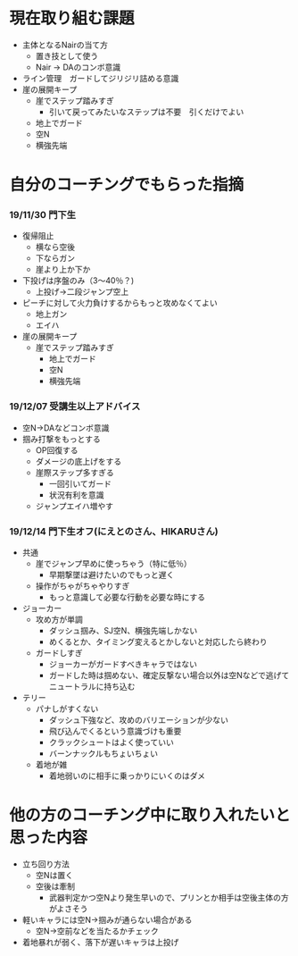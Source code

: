 # 現在取り組む課題
- 主体となるNairの当て方
  - 置き技として使う
  - Nair -> DAのコンボ意識
- ライン管理　ガードしてジリジリ詰める意識
- 崖の展開キープ
  - 崖でステップ踏みすぎ
    - 引いて戻ってみたいなステップは不要　引くだけでよい
  - 地上でガード
  - 空N
  - 横強先端

# 自分のコーチングでもらった指摘
### 19/11/30 門下生
- 復帰阻止
  - 横なら空後
  - 下ならガン
  - 崖より上か下か
- 下投げは序盤のみ（3〜40％？)
  - 上投げ->二段ジャンプ空上
- ピーチに対して火力負けするからもっと攻めなくてよい
  - 地上ガン
  - エイハ
- 崖の展開キープ
  - 崖でステップ踏みすぎ
    - 地上でガード
    - 空N
    - 横強先端

### 19/12/07 受講生以上アドバイス
- 空N->DAなどコンボ意識
- 掴み打撃をもっとする
  - OP回復する
  - ダメージの底上げをする
  - 崖際ステップ多すぎる
    - 一回引いてガード
    - 状況有利を意識
  - ジャンプエイハ増やす

### 19/12/14 門下生オフ(にえとのさん、HIKARUさん)
- 共通
  - 崖でジャンプ早めに使っちゃう（特に低％）
    - 早期撃墜は避けたいのでもっと遅く
  - 操作がちゃがちゃやりすぎ
    - もっと意識して必要な行動を必要な時にする
- ジョーカー
  - 攻め方が単調
    - ダッシュ掴み、SJ空N、横強先端しかない
    - めくるとか、タイミング変えるとかしないと対応したら終わり
  - ガードしすぎ
    - ジョーカーがガードすべきキャラではない
    - ガードした時は掴めない、確定反撃ない場合以外は空Nなどで逃げてニュートラルに持ち込む
- テリー
  - パナしがすくない
    - ダッシュ下強など、攻めのバリエーションが少ない
    - 飛び込んでくるという意識づけも重要
    - クラックシュートはよく使っていい
    - バーンナックルもちょいちょい
  - 着地が雑
    - 着地弱いのに相手に乗っかりにいくのはダメ
    

# 他の方のコーチング中に取り入れたいと思った内容
- 立ち回り方法
  - 空Nは置く
  - 空後は牽制
    - 武器判定かつ空Nより発生早いので、プリンとか相手は空後主体の方がよさそう
- 軽いキャラには空N->掴みが通らない場合がある
  - 空N->空前などを当たるかチェック
- 着地暴れが弱く、落下が遅いキャラは上投げ
